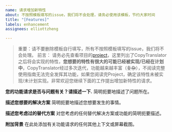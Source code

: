 ```yaml
---
name: 请求增加新特性
about: 不按照模板填写的issue，我们将不会处理，请务必使用该模板，节约大家时间
title: "[Features]"
labels: enhancement
assignees: elliottzheng

---
```


>重要：请不要删除模板自行填写，所有不按照模板填写的issue，我们将不会处理。
前言：
请务必先查看项目的[project](https://github.com/elliottzheng/CopyTranslator/projects)，这里列出了CopyTranslator之后将会实现的特性，**您想要的特性有很大的可能已经被实现/已经在计划中**，CopyTranslator经过多次迭代，功能越来越丰富（~~复杂~~），不阅读完整使用指南无法完全发挥其功能，如果您阅读完Project，确定该特性未被实现/未计划实现。非常欢迎您继续下面的工作提出增加新特性的请求。

**您的功能请求是否与问题有关？请描述一下.**
简明扼要地描述了问题所在。

**描述您想要的解决方案**
简明扼要地描述您想要发生的事情。

**描述您考虑过的替代方案**
对您考虑的任何替代解决方案或功能的简明扼要描述。

**附加背景**
在此处添加有关功能请求的任何其他上下文或屏幕截图。
